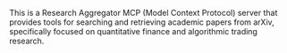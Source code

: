 This is a Research Aggregator MCP (Model Context Protocol) server that provides tools for searching and retrieving academic papers from arXiv, specifically focused on quantitative finance and algorithmic trading research.